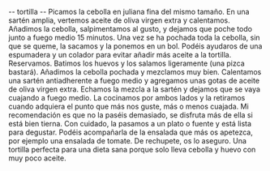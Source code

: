 -- tortilla --
Picamos la cebolla en juliana fina del mismo tamaño. En una sartén amplia, vertemos aceite de oliva virgen extra y calentamos.
Añadimos la cebolla, salpimentamos al gusto, y dejamos que poche todo junto a fuego medio 15 minutos.
Una vez se ha pochada toda la cebolla, sin que se queme, la sacamos y la ponemos en un bol. Podéis ayudaros de una espumadera y un colador para evitar añadir más aceite a la tortilla. Reservamos.
Batimos los huevos y los salamos ligeramente (una pizca bastará). Añadimos la cebolla pochada y mezclamos muy bien.
Calentamos una sartén antiadherente a fuego medio y agregamos unas gotas de aceite de oliva virgen extra.
Echamos la mezcla a la sartén y dejamos que se vaya cuajando a fuego medio. La cocinamos por ambos lados y la retiramos cuando adquiera el punto que más nos guste, más o menos cuajada. Mi recomendación es que no la paséis demasiado, se disfruta más de ella si está bien tierna.
Con cuidado, la pasamos a un plato o fuente y está lista para degustar. Podéis acompañarla de la ensalada que más os apetezca, por ejemplo una ensalada de tomate. De rechupete, os lo aseguro.
Una tortilla perfecta para una dieta sana porque solo lleva cebolla y huevo con muy poco aceite.